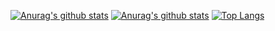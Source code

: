 [![Anurag's github stats](https://github-readme-stats.vercel.app/api?username=qingmei2)](https://github.com/anuraghazra/github-readme-stats)
[![Anurag's github stats](https://github-readme-stats.vercel.app/api?username=qingmei2)](https://github.com/anuraghazra/github-readme-stats) [![Top Langs](https://github-readme-stats.vercel.app/api/top-langs/?username=qingmei2&layout=compact)](https://github.com/anuraghazra/github-readme-stats)

<!--
**zhangwenhaojf40/zhangwenhaojf40** is a ✨ _special_ ✨ repository because its `README.md` (this file) appears on your GitHub profile.

Here are some ideas to get you started:

- 🔭 I’m currently working on ...
- 🌱 I’m currently learning ...
- 👯 I’m looking to collaborate on ...
- 🤔 I’m looking for help with ...
- 💬 Ask me about ...
- 📫 How to reach me: ...
- 😄 Pronouns: ...
- ⚡ Fun fact: ...
-->

